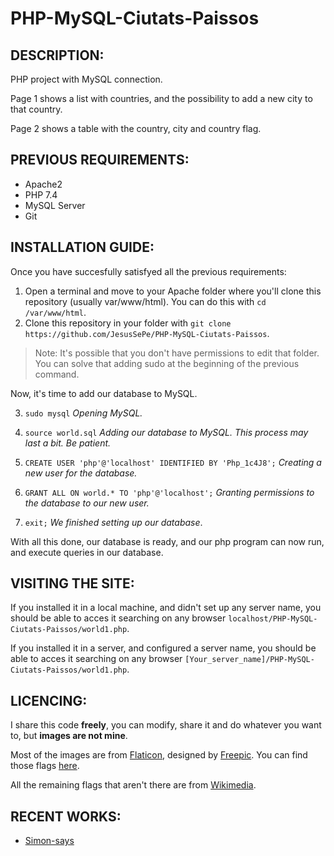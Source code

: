 PHP-MySQL-Ciutats-Paissos
=====

DESCRIPTION:
-----

PHP project with MySQL connection.

Page 1 shows a list with countries, and the possibility to add a new city to that country.

Page 2 shows a table with the country, city and country flag.

PREVIOUS REQUIREMENTS:
-----

+ Apache2
+ PHP 7.4
+ MySQL Server
+ Git

INSTALLATION GUIDE:
-----

Once you have succesfully satisfyed all the previous requirements:
1. Open a terminal and move to your Apache folder where you'll clone this repository (usually var/www/html). You can do this with `cd /var/www/html`.
2. Clone this repository in your folder with `git clone https://github.com/JesusSePe/PHP-MySQL-Ciutats-Paissos`.
> Note: It's possible that you don't have permissions to edit that folder. You can solve that adding sudo at the beginning of the previous command.

Now, it's time to add our database to MySQL.

3. `sudo mysql` *Opening MySQL.*

4. `source world.sql` *Adding our database to MySQL. This process may last a bit. Be patient.*

5. `CREATE USER 'php'@'localhost' IDENTIFIED BY 'Php_1c4J8';` *Creating a new user for the database.*

6. `GRANT ALL ON world.* TO 'php'@'localhost';` *Granting permissions to the database to our new user.*

7. `exit;` *We finished setting up our database*.

With all this done, our database is ready, and our php program can now run, and execute queries in our database. 

VISITING THE SITE:
-----

If you installed it in a local machine, and didn't set up any server name, you should be able to acces it searching on any browser `localhost/PHP-MySQL-Ciutats-Paissos/world1.php`.

If you installed it in a server, and configured a server name, you should be able to acces it searching on any browser `[Your_server_name]/PHP-MySQL-Ciutats-Paissos/world1.php`.


LICENCING:
-----

I share this code **freely**, you can modify, share it and do whatever you want to, but **images are not mine**.

Most of the images are from [Flaticon](https://www.flaticon.com "Flaticon"), designed by [Freepic](https://www.flaticon.com/authors/freepik "Freepic on Flaticon"). You can find those flags [here](https://www.flaticon.com/packs/international-flags?k=1605808453135 "International Flags").

All the remaining flags that aren't there are from [Wikimedia](https://commons.wikimedia.org/ "Wikimedia").

RECENT WORKS:
-----
+ [Simon-says](https://github.com/aleexnl/simon-says "Simon-says")
